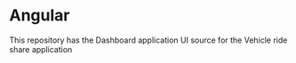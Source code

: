# Angular
This repository has the Dashboard application UI source for the Vehicle ride share application
